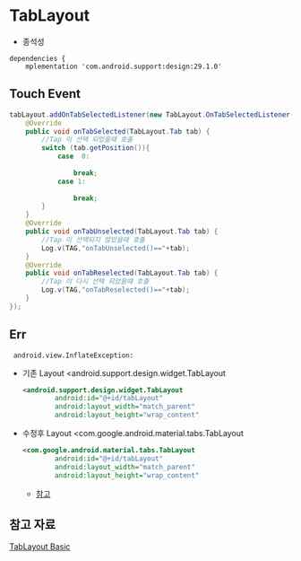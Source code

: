 # TabLayout

* 종석성

```
dependencies {
	mplementation 'com.android.support:design:29.1.0'
```

## Touch Event

```java
tabLayout.addOnTabSelectedListener(new TabLayout.OnTabSelectedListener(){
    @Override
    public void onTabSelected(TabLayout.Tab tab) {
        //Tap 이 선택 되었을떄 호출
        switch (tab.getPosition()){
            case  0:
                
                break;
            case 1:
                
                break;
        }
    }
    @Override
    public void onTabUnselected(TabLayout.Tab tab) {
        //Tap 이 선택되지 않았을때 호출
        Log.v(TAG,"onTabUnselected()=="+tab);
    }
    @Override
    public void onTabReselected(TabLayout.Tab tab) {
        //Tap 이 다시 선택 되었을떄 호출
        Log.v(TAG,"onTabReselected()=="+tab);
    }
});
```

## Err 

```
 android.view.InflateException:
```

* 기존 Layout <android.support.design.widget.TabLayout

  ```xml
  <android.support.design.widget.TabLayout
          android:id="@+id/tabLayout"
          android:layout_width="match_parent"
          android:layout_height="wrap_content"
  ```

* 수정후 Layout <com.google.android.material.tabs.TabLayout

  ```xml
  <com.google.android.material.tabs.TabLayout
          android:id="@+id/tabLayout"
          android:layout_width="match_parent"
          android:layout_height="wrap_content"
  ```

  * [참고](https://hee96-story.tistory.com/52)

## 참고 자료

[TabLayout Basic](https://alliwannado-start.tistory.com/4)